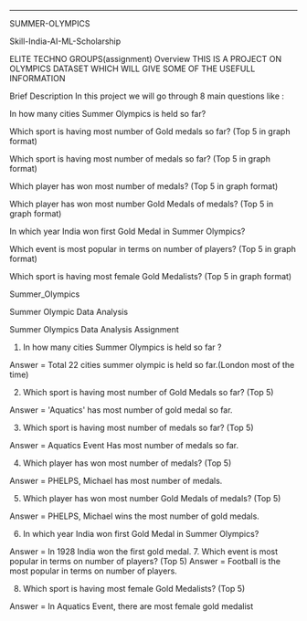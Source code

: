 **************************************************************************************
SUMMER-OLYMPICS

Skill-India-AI-ML-Scholarship

ELITE TECHNO GROUPS(assignment)
Overview
THIS IS A PROJECT ON OLYMPICS DATASET WHICH WILL GIVE SOME OF THE USEFULL INFORMATION

Brief Description
In this project we will go through 8 main questions like :

In how many cities Summer Olympics is held so far?

Which sport is having most number of Gold medals so far? (Top 5 in graph format)

Which sport is having most number of medals so far? (Top 5 in graph format)

Which player has won most number of medals? (Top 5 in graph format)

Which player has won most number Gold Medals of medals? (Top 5 in graph format)

In which year India won first Gold Medal in Summer Olympics?

Which event is most popular in terms on number of players? (Top 5 in graph format)

Which sport is having most female Gold Medalists? (Top 5 in graph format)

Summer_Olympics

Summer Olympic Data Analysis


Summer Olympics Data Analysis Assignment

1. In how many cities Summer Olympics is held so far ?

Answer = Total 22 cities summer olympic is held so far.(London most of the time)

2. Which sport is having most number of Gold Medals so far? (Top 5)

Answer = 'Aquatics' has most number of gold medal so far.


3. Which sport is having most number of medals so far? (Top 5)

Answer = Aquatics Event Has most number of medals so far.


4. Which player has won most number of medals? (Top 5)

Answer = PHELPS, Michael has most number of medals.

5. Which player has won most number Gold Medals of medals? (Top 5)

Answer = PHELPS, Michael wins the most number of gold medals.


6. In which year India won first Gold Medal in Summer Olympics?

Answer = In 1928 India won the first gold medal.
7. Which event is most popular in terms on number of players? (Top 5)
Answer = Football is the most popular in terms on number of players.


8. Which sport is having most female Gold Medalists? (Top 5)

Answer = In Aquatics Event, there are most female gold medalist
